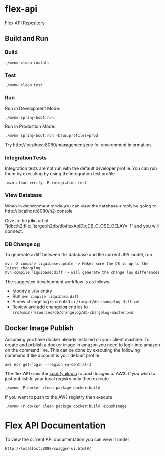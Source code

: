# flex-api
Flex API Repository


## Build and Run

### Build

    ./mvnw clean install

### Test

    ./mvnw clean test
    
### Run
   
Run in Development Mode:
   
    ./mvnw spring-boot:run
       
Run in Production Mode:
       
    ./mvnw spring-boot:run -Drun.profiles=prod
       
Try http://localhost:8080/management/env for environment information.

### Integration Tests

Integration tests are not run with the default developer profile. You can run them by executing by using the integration test profile

     mvn clean verify -P integration-test

### View Database

When in development mode you can view the database simply by going to http://localhost:8080/h2-console

Give in the jdbc url of "jdbc:h2:file:./target/h2db/db/flexApiDb;DB_CLOSE_DELAY=-1" and you will connect.


### DB Changelog

To generate a diff between the database and the current JPA model, run

    mvn -X compile liquibase:update -> Makes sure the DB is up to the latest changelog
    mvn compile liquibase:diff -> will generate the change log differences
    
The suggested development workflow is as follows:

- Modify a JPA entity
- Run `mvn compile liquibase:diff`
- A new change log is created in `/target/db_changelog_diff.xml`
- Review and add changelog entries to `src/main/resources/db/changelog/db-changelog-master.xml`

## Docker Image Publish

Assuming you have docker already installed on your client machine. 
To create and publish a docker image in amazon you need to login into amazon on the command line. This can be done by
executing the following command if the account is your default profile
    
    aws ecr get-login --region eu-central-1
    
The flex API uses the [spotify plugin](https://github.com/spotify/docker-maven-plugin) to push images to AWS.
If you wish to just publish to your local registry only then execute 

    ./mvnw -P docker clean package docker:build

If you want to push to the AWS registry then execute 

    ./mvnw -P docker clean package docker:build -DpushImage

# Flex API Documentation

To view the current API documentation you can view it under

    http://localhost:8080/swagger-ui.html#/
